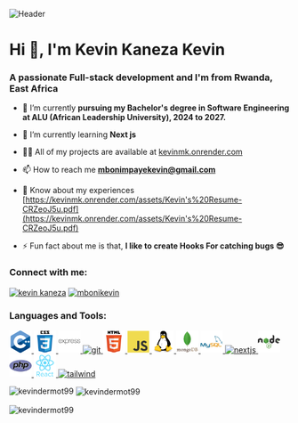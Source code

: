 ![Header](https://lh3.googleusercontent.com/pw/AP1GczPSHcZckIsivCMeis4xj09VemzzLL9v2IKjG8rbYnW6_4S8ZJwyJBA6VjmQw4MswdFqIvV91msZKJTVpHIa5omyYCfwyof29kIjI2YFId89OSGH-1bIBtlCEPXzLDvzUiPbKO9GHQqhSV0EgYVW3DNoYQ=w1366-h342-s-no-gm?authuser=0)
<h1 align="left">Hi 👋, I'm Kevin Kaneza Kevin</h1>
<h3 align="left">A passionate Full-stack development and I'm from Rwanda, East Africa</h3>

- 🔭 I’m currently **pursuing my Bachelor's degree in Software Engineering at ALU (African Leadership University), 2024 to 2027.**

- 🌱 I’m currently learning **Next js**

- 👨‍💻 All of my projects are available at [kevinmk.onrender.com](kevinmk.onrender.com)

- 📫 How to reach me **mbonimpayekevin@gmail.com**

- 📄 Know about my experiences [https://kevinmk.onrender.com/assets/Kevin's%20Resume-CRZeoJ5u.pdf](https://kevinmk.onrender.com/assets/Kevin's%20Resume-CRZeoJ5u.pdf)

- ⚡ Fun fact about me is that, **I like to create Hooks For catching bugs 😎**

<h3 align="left">Connect with me:</h3>
<p align="left">
<a href="https://linkedin.com/in/kevin kaneza" target="blank"><img align="center" src="https://raw.githubusercontent.com/rahuldkjain/github-profile-readme-generator/master/src/images/icons/Social/linked-in-alt.svg" alt="kevin kaneza" height="30" width="40" /></a>
<a href="https://instagram.com/mbonikevin" target="blank"><img align="center" src="https://raw.githubusercontent.com/rahuldkjain/github-profile-readme-generator/master/src/images/icons/Social/instagram.svg" alt="mbonikevin" height="30" width="40" /></a>
</p>

<h3 align="left">Languages and Tools:</h3>
<p align="left"> <a href="https://www.w3schools.com/cpp/" target="_blank" rel="noreferrer"> <img src="https://raw.githubusercontent.com/devicons/devicon/master/icons/cplusplus/cplusplus-original.svg" alt="cplusplus" width="40" height="40"/> </a> <a href="https://www.w3schools.com/css/" target="_blank" rel="noreferrer"> <img src="https://raw.githubusercontent.com/devicons/devicon/master/icons/css3/css3-original-wordmark.svg" alt="css3" width="40" height="40"/> </a> <a href="https://expressjs.com" target="_blank" rel="noreferrer"> <img src="https://raw.githubusercontent.com/devicons/devicon/master/icons/express/express-original-wordmark.svg" alt="express" width="40" height="40"/> </a> <a href="https://git-scm.com/" target="_blank" rel="noreferrer"> <img src="https://www.vectorlogo.zone/logos/git-scm/git-scm-icon.svg" alt="git" width="40" height="40"/> </a> <a href="https://www.w3.org/html/" target="_blank" rel="noreferrer"> <img src="https://raw.githubusercontent.com/devicons/devicon/master/icons/html5/html5-original-wordmark.svg" alt="html5" width="40" height="40"/> </a> <a href="https://developer.mozilla.org/en-US/docs/Web/JavaScript" target="_blank" rel="noreferrer"> <img src="https://raw.githubusercontent.com/devicons/devicon/master/icons/javascript/javascript-original.svg" alt="javascript" width="40" height="40"/> </a> <a href="https://www.linux.org/" target="_blank" rel="noreferrer"> <img src="https://raw.githubusercontent.com/devicons/devicon/master/icons/linux/linux-original.svg" alt="linux" width="40" height="40"/> </a> <a href="https://www.mongodb.com/" target="_blank" rel="noreferrer"> <img src="https://raw.githubusercontent.com/devicons/devicon/master/icons/mongodb/mongodb-original-wordmark.svg" alt="mongodb" width="40" height="40"/> </a> <a href="https://www.mysql.com/" target="_blank" rel="noreferrer"> <img src="https://raw.githubusercontent.com/devicons/devicon/master/icons/mysql/mysql-original-wordmark.svg" alt="mysql" width="40" height="40"/> </a> <a href="https://nextjs.org/" target="_blank" rel="noreferrer"> <img src="https://cdn.worldvectorlogo.com/logos/nextjs-2.svg" alt="nextjs" width="40" height="40"/> </a> <a href="https://nodejs.org" target="_blank" rel="noreferrer"> <img src="https://raw.githubusercontent.com/devicons/devicon/master/icons/nodejs/nodejs-original-wordmark.svg" alt="nodejs" width="40" height="40"/> </a> <a href="https://www.php.net" target="_blank" rel="noreferrer"> <img src="https://raw.githubusercontent.com/devicons/devicon/master/icons/php/php-original.svg" alt="php" width="40" height="40"/> </a> <a href="https://reactjs.org/" target="_blank" rel="noreferrer"> <img src="https://raw.githubusercontent.com/devicons/devicon/master/icons/react/react-original-wordmark.svg" alt="react" width="40" height="40"/> </a> <a href="https://tailwindcss.com/" target="_blank" rel="noreferrer"> <img src="https://www.vectorlogo.zone/logos/tailwindcss/tailwindcss-icon.svg" alt="tailwind" width="40" height="40"/> </a> </p>

<p><img align="left" src="https://github-readme-stats.vercel.app/api/top-langs?username=kevindermot99&show_icons=true&locale=en&layout=compact" alt="kevindermot99" /></p>

<p>&nbsp;<img align="center" src="https://github-readme-stats.vercel.app/api?username=kevindermot99&show_icons=true&locale=en" alt="kevindermot99" /></p>

<p><img align="center" src="https://github-readme-streak-stats.herokuapp.com/?user=kevindermot99&" alt="kevindermot99" /></p>
